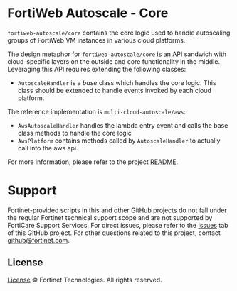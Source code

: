 # FortiWeb Autoscale - Core

`fortiweb-autoscale/core` contains the core logic used to handle autoscaling groups of FortiWeb VM instances in various cloud platforms.

The design metaphor for `fortiweb-autoscale/core` is an API sandwich with cloud-specific layers on the outside and core functionality in the middle. Leveraging this API requires extending the following classes:

* `AutoscaleHandler` is a _base_ class which handles the core logic. This class should be extended to handle events invoked by each cloud platform.

The reference implementation is `multi-cloud-autoscale/aws`:

 * `AwsAutoscaleHandler` handles the lambda entry event and calls the base class methods to handle the core logic
 * `AwsPlatform` contains methods called by `AutoscaleHandler` to actually call into the aws api.


For more information, please refer to the project [README](https://github.com/fortinet/fortiweb-autoscale/blob/master/README.md).

# Support
Fortinet-provided scripts in this and other GitHub projects do not fall under the regular Fortinet technical support scope and are not supported by FortiCare Support Services.
For direct issues, please refer to the [Issues](https://github.com/fortinet/fortiweb-autoscale/issues) tab of this GitHub project.
For other questions related to this project, contact [github@fortinet.com](mailto:github@fortinet.com).

## License
[License](https://github.com/fortinet/fortiweb-autoscale/blob/master/LICENSE) © Fortinet Technologies. All rights reserved.
